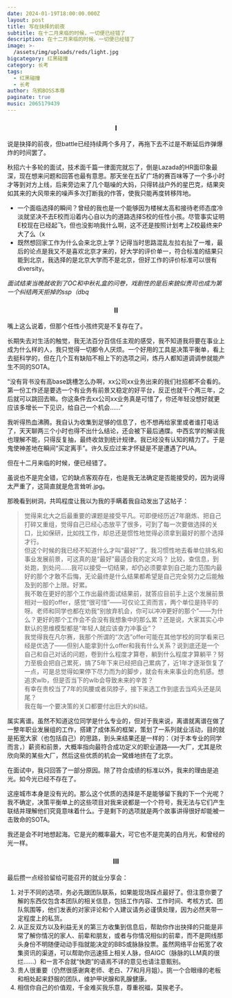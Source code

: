 ```yaml
---
date: 2024-01-19T18:00:00.000Z
layout: post
title: 写在抉择的前夜
subtitle: 在十二月来临的时候，一切便已经错了
description: 在十二月来临的时候，一切便已经错了
image: >-
  /assets/img/uploads/reds/light.jpg
bigcategory: 红黑碰撞
category: 长考
tags:
  - 红黑碰撞
  - 长考
author: 乌鸦BOSS本尊
paginate: true
music: 2065179439
---
```

<h3><center>I</center></h3>

说是抉择的前夜，但battle已经持续两个多月了，再拖下去不过是不断延后炸弹爆炸的时间罢了。

秋招六十多轮的面试，技术面千篇一律面完就忘了，倒是Lazada的HR面印象最深，现在想来问题和回答也最有意思。那天坐在五矿广场的赛百味等了一个多小时才等到对方上线，后来旁边来了几个聒噪的大妈，只得转战户外的星巴克，结果突如其来的大风带来的噪声多次打断我的作答，使我只能再度转移阵地。

- 一个面临选择的瞬间？曾经的我也是一个能够因为楼梯太高和接待老师态度冷淡就坚决不去E校而沿着内心自以为的道路选择S校的任性小孩。尽管事实证明E校现在已经起飞，但也没影响我什么啊，这不还是按照计划考上Z校最终来P大了么（x
- 既然想回家工作为什么会来北京上学？记得当时思路混乱左拉右扯了一堆，最后的论点是我又不是喜欢北京才来的，好大学的评价单一，符合标准的结果只能到北京，我选择的是北京大学而不是北京，但好工作的评价标准可以很有diversity。

*面试结束当晚就收到了OC和中秋礼盒的问卷，戏剧性的是后来貌似贵司也成为第一个纠结两天拒掉的ssp（dbq*



<h3><center>II</center></h3>

嘴上这么说着，但那个任性小孩终究是不复存在了。

长期失去对生活的触觉，我无法百分百信任主观的感受，我不知道我将要在事业上成为什么样的人，我只觉得一切都令人厌烦。一个好用的工具是决策平衡单，看上去挺科学的，但在几个互有缺陷不相上下的选项之间，炼丹人都知道调调参就能产生不同的SOTA。

“没有背书没有高base跳槽怎么办啊，xx公司xx业务出来的我们社招都不会看的。第一份工作还是要选一个有业务有前景又稳定的好平台，反正也就干个两三年，之后就可以跳回去嘛。你这条件去xx公司xx业务真是可惜了，你还年轻没想好就更应该多增长一下见识，给自己一个机会……”

我听得热血沸腾。我自认为收集到足够的信息了，也不想再给家里或者谁打电话了，天天聊两三个小时也得不出什么结论，还会被下最后通牒。中西玄学的解读我也理解不能，只得反复抽，最终收敛到统计规律。我已经没有认知的精力了。于是鬼使神差地在瞬间“买定离手”。许久反应过来才怀疑是不是遭遇了PUA。

但在十二月来临的时候，便已经错了。

虽说也不是完全错，它的缺点客观存在，也是我无法确定是否能接受的，因为说得太严重了，这简直就是危言耸听.jpg。

那晚看到树洞，共鸣程度让我以为我的手瞒着我自动发出了这帖子：

> 觉得来北大之后最重要的课题是接受平凡。可即便经历近7年磨炼、把自己打碎又重组，觉得自己已经心态放平了很多，可到了每一次要做选择的关口，比如保研，比如找工作，却总还是惯性地觉得必须拿到最好的那个选择才行。<br>
> 但这个时候的我已经不知道什么才叫“最好”了。我习惯性地去看单位排名和事业发展前景，可这真的是“最好”最适合我的定义吗？ 比较，查信息，到处跑，到处问……我可以接受一切结果，却仍必须要拿到自己能力范围内最好的那个才敢不后悔，无论最终是什么结果都希望是自己完全努力之后能触及到的那个上限。好累。<br>
> 我不敢在更好的那个工作出最终面试结果前，就答应目前手上这个发展前景相对一般的offer，感觉“很可惜”——可仅论工资而言，两个单位是持平的呀。老师和同学也都在劝我“别放弃机会，你可以冲冲更好的那个”——为什么？更好的那个工作会不会没有我想象中的那么累？还是说，大家其实心中默认的思维模型都是“年轻人就应该奋力冲事业”？<br>
> 我觉得我在凡尔赛，我那个所谓的“次选”offer可能在其他学校的同学看来已经是优选了——但别人能拿到什么offer和我有什么关系？说到底还是一个自己和自己对话的问题，卷到什么程度才算卷，躺到什么程度才算躺平？努力至极会把自己累死，搞了5年下来已经把自己累病了，近1年才逐渐恢复了一点，可是总觉得如果停下尽力而为的脚步，就会有未来事业的危机感。想追求wlb，但是否当下的wlb会导致未来的辛苦？<br>
> 有幸在贵校当了7年的凤腰或者凤脖子，接下来选工作到底去当鸡头还是凤尾？<br>
> 我在每一个要决策的关口都要付出巨大的纠结。

属实离谱。虽然不知道这位同学是什么专业的，但对于我来说，离谱就离谱在做了一整年职业发展组的工作，搭建了成体系的框架，策划了一系列就业活动，目的就是拓宽大家（也包括自己）的思路，到头来结果还是一样的：（对于本专业的同学而言，）薪资和前景，大概率指向最符合成功定义的职业道路——大厂，尤其是欣欣向荣的某些大厂，然后这些优质的机会一窝蜂地挤在了北京。

在面试中，我只回答了一部分原因。除了符合成绩的标准以外，我来的理由是追光。如今光已经不存在了。

这座城市本身是没有光的。那么这个优质的选择是不是能够留下我的下一个光呢？我不确定，决策平衡单上的这些项目对我来说都是一个个符号，我无法与它们产生联结并理解他们究竟意味着什么。于是剩下的选项就是两个故事讲得很好却能被一击致命的SOTA。

我还是会不时地想起海。它是光的概率最大，可它也不是完美的白月光，和曾经的光一样。



<h3><center>III</center></h3>

最后攒一点经验留给可能召开的就业分享会：

1. 对于不同的选项，务必先跟团队联系，如果能现场踩点最好了。但注意你要了解的东西仅包含本团队的相关信息，包括工作内容、工作时间、考核方式、团队氛围等，他们发表的对家评论和个人建议请务必谨慎处理，因为必然夹带一定程度上的私货。
2. 从正反双方以及利益无关的第三方收集到信息后，帮助你作出抉择的只能是非常了解你情况的家人、前辈和朋友，或者与你情况相似的前辈，而不是网线那头身份不明随便动动手指就能决定的BBS或脉脉投票。虽然网络平台拓宽了收集资讯的渠道，可以帮助你迅速搭上相关人脉，但AIGC（脉脉的LLM真的很烂……）和一言不合就“快跑”的语焉不详的意见也请注意甄别。
3. 贵人很重要（仍然很感谢爽老师、老白、77和月月姐）。挑一个合眼缘的老板和相处起来舒服的团队，维护甲状腺和乳腺健康。
4. 相信你自己的价值观，千金难买我乐意，尊重祝福，莫挨老子。
